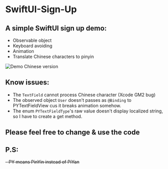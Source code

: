 # SwiftUI-Sign-Up

## A simple SwiftUI sign up demo:

- Observable object
- Keyboard avoiding
- Animation
- Translate Chinese characters to pinyin

![Demo Chinese version](demo/demo.gif)

## Know issues:

- The `TextField` cannot process Chinese character (Xcode GM2 bug)
- The observed object `User` doesn't passes as `@Binding` to PYTextFieldView cus it breaks animation somehow.
- The enum `PYTextFieldType`'s raw value doesn't display localized string, so I have to create a get method.

## Please feel free to change & use the code

## P.S:

~~- PY means PinYin instead of PiYan~~ 
